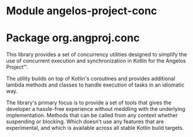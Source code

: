 # Module angelos-project-conc
# Package org.angproj.conc

This library provides a set of concurrency utilities
designed to simplify the use of concurrent execution and
synchronization in Kotlin for the Angelos Project™.

The utility builds on top of Kotlin's coroutines and provides
additional lambda methods and classes to handle
execution of tasks in an idiomatic way.

The library's primary focus is to provide a set of tools that
gives the developer a hassle-free experience without meddling with
the underlying implementation. Methods that can be called from
any context whether suspending or blocking. Which doesn't use
any features that are experimental, and which is available across
all stable Kotlin build targets.
